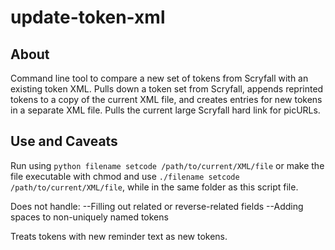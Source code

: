 # update-token-xml

## About

Command line tool to compare a new set of tokens from Scryfall with an existing token XML. Pulls down a token set from Scryfall, appends reprinted tokens to a copy of the current XML file, and creates entries for new tokens in a separate XML file. Pulls the current large Scryfall hard link for picURLs.

## Use and Caveats

Run using `python filename setcode /path/to/current/XML/file` or make the file executable with chmod and use `./filename setcode /path/to/current/XML/file`, while in the same folder as this script file.

Does not handle:
--Filling out related or reverse-related fields
--Adding spaces to non-uniquely named tokens

Treats tokens with new reminder text as new tokens.
